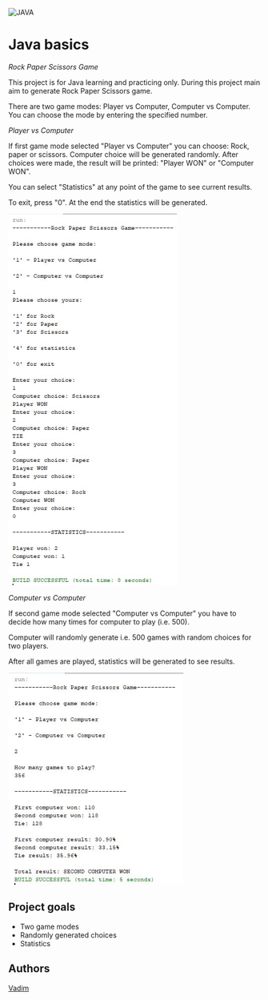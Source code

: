 ![JAVA](https://img.shields.io/badge/code-JAVA-red)

# Java basics
_Rock Paper Scissors Game_

This project is for Java learning and practicing only. 
During this project main aim to generate Rock Paper Scissors game.

 
There are two game modes: Player vs Computer, Computer vs Computer.
You can choose the mode by entering the specified number.


_Player vs Computer_

If first game mode selected "Player vs Computer" you can choose: Rock, paper or scissors.
Computer choice will be generated randomly.
After choices were made, the result will be printed: "Player WON" or "Computer WON".

You can select "Statistics" at any point of the game to see current results.

To exit, press "0". At the end the statistics will be generated.

![screenshot](./src/screenshots/nd3-p.JPG)


_Computer vs Computer_

If second game mode selected "Computer vs Computer" you have to decide how many times for computer to play (i.e. 500).

Computer will randomly generate i.e. 500 games with random choices for two players.

After all games are played, statistics will be generated to see results.

![screenshot](./src/screenshots/nd3-c.JPG)

## Project goals

-   Two game modes
-   Randomly generated choices
-   Statistics


## Authors

[Vadim](https://github.com/vadimmozeiko)
